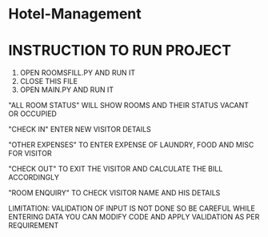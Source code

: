 # Hotel-Management
INSTRUCTION TO RUN PROJECT
==========================
1. OPEN ROOMSFILL.PY AND RUN IT
2. CLOSE THIS FILE
3. OPEN MAIN.PY AND RUN IT

"ALL ROOM STATUS" WILL SHOW ROOMS AND THEIR STATUS VACANT OR OCCUPIED

"CHECK IN" ENTER NEW VISITOR DETAILS

"OTHER EXPENSES" TO ENTER EXPENSE OF LAUNDRY, FOOD AND MISC FOR VISITOR

"CHECK OUT" TO EXIT THE VISITOR AND CALCULATE THE BILL ACCORDINGLY

"ROOM ENQUIRY" TO CHECK VISITOR NAME AND HIS DETAILS

LIMITATION: VALIDATION OF INPUT IS NOT DONE SO BE CAREFUL WHILE ENTERING DATA
YOU CAN MODIFY CODE AND APPLY VALIDATION AS PER REQUIREMENT
